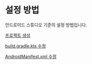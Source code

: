 # 설정 방법

안드로이드 스튜디오 기준의 설정 방법입니다.

[프로젝트 생성](./create_project.md)

[build.gradle.kts 수정](./build_gradle_kts.md)

[AndroidManifest.xml 수정](./android_manifest_xml.md)
